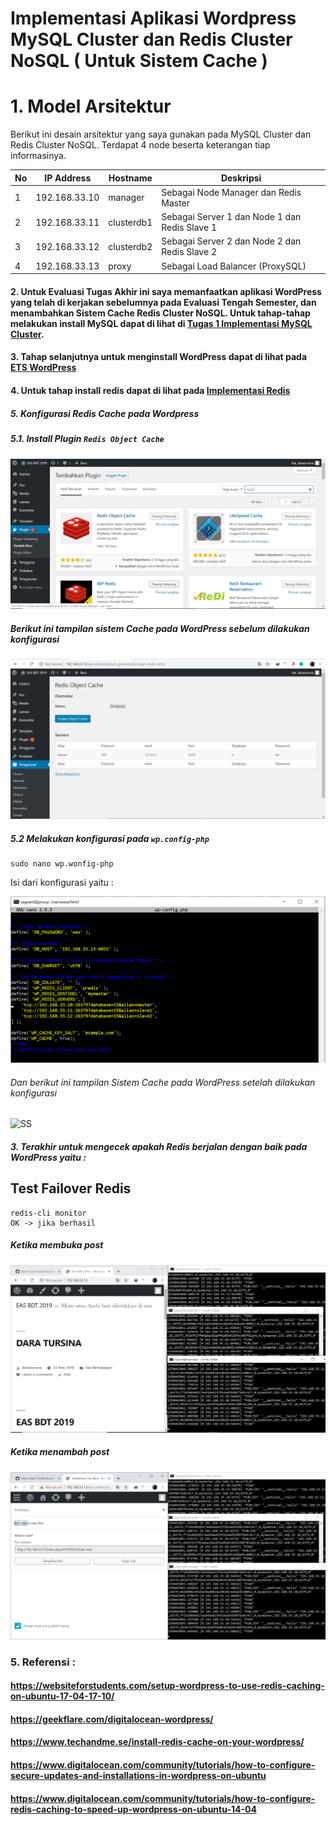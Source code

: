 # Implementasi Aplikasi Wordpress MySQL Cluster dan Redis Cluster NoSQL ( Untuk Sistem Cache )
# 1. Model Arsitektur 
Berikut ini desain arsitektur yang saya gunakan pada MySQL Cluster dan Redis Cluster NoSQL.
Terdapat 4 node beserta keterangan tiap informasinya.

| No | IP Address | Hostname | Deskripsi |
| --- | --- | --- | --- |
| 1 | 192.168.33.10 | manager | Sebagai Node Manager dan Redis Master |
| 2 | 192.168.33.11| clusterdb1 | Sebagai Server 1 dan Node 1 dan Redis Slave 1 |
| 3 | 192.168.33.12 | clusterdb2 | Sebagai Server 2 dan Node 2 dan Redis Slave 2 |
| 4 | 192.168.33.13 | proxy | Sebagai Load Balancer (ProxySQL)|

#### 2. Untuk Evaluasi Tugas Akhir ini saya memanfaatkan aplikasi WordPress yang telah di kerjakan sebelumnya pada Evaluasi Tengah Semester, dan menambahkan Sistem Cache Redis Cluster NoSQL. Untuk tahap-tahap melakukan install MySQL dapat di lihat di [Tugas 1 Implementasi MySQL Cluster](https://github.com/daratursina/BDT/tree/master/TUGAS%201). 

#### 3. Tahap selanjutnya untuk menginstall WordPress dapat di lihat pada [ETS WordPress](https://github.com/daratursina/BDT/blob/master/ETS/README.md)

#### 4. Untuk tahap install redis dapat di lihat pada [Implementasi Redis](https://github.com/daratursina/BDT/blob/master/TUGAS%205/Implementasi%20Redis/README.md)


##### 5. Konfigurasi Redis Cache pada Wordpress
##### 5.1. Install Plugin `````Redis Object Cache`````

![SS](https://github.com/daratursina/BDT/blob/master/EAS%20BDT/SS/pasangsekarang.PNG)

##### Berikut ini tampilan sistem Cache pada WordPress sebelum dilakukan konfigurasi

![SS](https://github.com/daratursina/BDT/blob/master/EAS%20BDT/SS/sebelumconfigwp.PNG)

##### 5.2 Melakukan konfigurasi pada `````wp.config-php`````
`````
sudo nano wp.wonfig-php
`````
Isi dari konfigurasi yaitu : 

![SS](https://github.com/daratursina/BDT/blob/master/EAS%20BDT/SS/wpconfig.PNG)

###### Dan berikut ini tampilan Sistem Cache pada WordPress setelah dilakukan konfigurasi

![SS](https://github.com/daratursina/BDT/blob/master/EAS%20BDT/SS/setelahconfig.PNG)

##### 3. Terakhir untuk mengecek apakah Redis berjalan dengan baik pada WordPress yaitu :
## Test Failover Redis
`````
redis-cli monitor
OK -> jika berhasil 
`````
##### Ketika membuka post

![SS](https://github.com/daratursina/BDT/blob/master/EAS%20BDT/SS/bukapost.PNG)

##### Ketika menambah post
![SS](https://github.com/daratursina/BDT/blob/master/EAS%20BDT/SS/tambahpos.PNG)

### 5. Referensi : 
#### https://websiteforstudents.com/setup-wordpress-to-use-redis-caching-on-ubuntu-17-04-17-10/
#### https://geekflare.com/digitalocean-wordpress/
#### https://www.techandme.se/install-redis-cache-on-your-wordpress/
#### https://www.digitalocean.com/community/tutorials/how-to-configure-secure-updates-and-installations-in-wordpress-on-ubuntu
#### https://www.digitalocean.com/community/tutorials/how-to-configure-redis-caching-to-speed-up-wordpress-on-ubuntu-14-04




